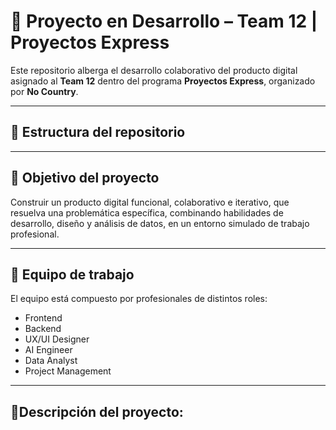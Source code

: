 # 🚀 Proyecto en Desarrollo – Team 12 | Proyectos Express

Este repositorio alberga el desarrollo colaborativo del producto digital asignado al **Team 12** dentro del programa **Proyectos Express**, organizado por **No Country**.

---

## 📁 Estructura del repositorio

---

## 🎯 Objetivo del proyecto

Construir un producto digital funcional, colaborativo e iterativo, que resuelva una problemática específica, combinando habilidades de desarrollo, diseño y análisis de datos, en un entorno simulado de trabajo profesional.

---

## 🤝 Equipo de trabajo

El equipo está compuesto por profesionales de distintos roles:
- Frontend
- Backend
- UX/UI Designer
- AI Engineer
- Data Analyst
- Project Management

---

## 📄Descripción del proyecto:


